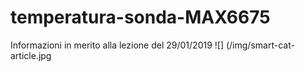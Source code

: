 # temperatura-sonda-MAX6675
Informazioni in merito alla lezione del 29/01/2019
![] (/img/smart-cat-article.jpg


